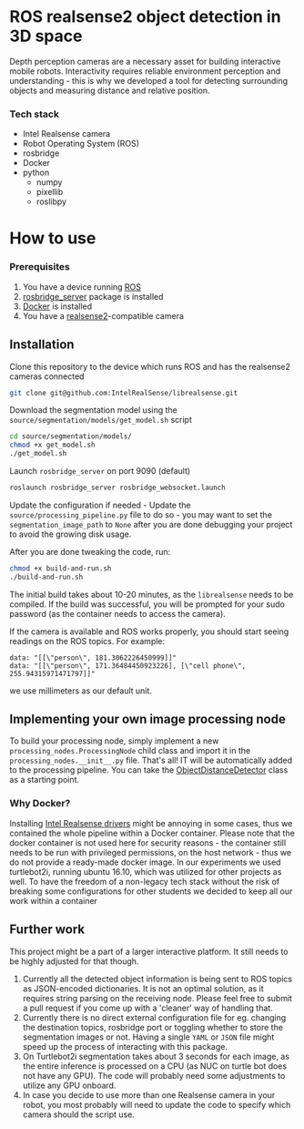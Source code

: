 # ROS realsense2 object detection in 3D space
Depth perception cameras are a necessary asset for building interactive mobile robots. Interactivity requires reliable environment perception and understanding - this is why we developed a tool for detecting surrounding objects and measuring distance and relative position. 


### Tech stack
- Intel Realsense camera
- Robot Operating System (ROS)
- rosbridge
- Docker
- python
  - numpy
  - pixellib
  - roslibpy


# How to use
### Prerequisites
1. You have a device running [ROS](https://www.ros.org/)
1. [rosbridge_server](http://wiki.ros.org/rosbridge_server) package is installed
1. [Docker](https://www.docker.com/) is installed
1. You have a [realsense2](https://www.intelrealsense.com/)-compatible camera


## Installation
Clone this repository to the device which runs ROS and has the realsense2 cameras connected
```bash
git clone git@github.com:IntelRealSense/librealsense.git
```
Download the segmentation model using the `source/segmentation/models/get_model.sh` script
```bash
cd source/segmentation/models/
chmod +x get_model.sh
./get_model.sh
```

Launch `rosbridge_server` on port 9090 (default)

```bash
roslaunch rosbridge_server rosbridge_websocket.launch 
```

Update the configuration if needed - Update the `source/processing_pipeline.py` file to do so - you may want to set the `segmentation_image_path` to `None` after you are done debugging your project to avoid the growing disk usage. 

After you are done tweaking the code, run:
```bash
chmod +x build-and-run.sh
./build-and-run.sh
```
The initial build takes about 10-20 minutes, as the `librealsense` needs to be compiled. If the build was successful, you will be prompted for your sudo password (as the container needs to access the camera). 

If the camera is available and ROS works properly, you should start seeing readings on the ROS topics. For example: 
```
data: "[[\"person\", 181.3062226450999]]"
data: "[[\"person\", 171.36484450923226], [\"cell phone\", 255.94315971471797]]"
```

we use millimeters as our default unit. 



## Implementing your own image processing node
To build your processing node, simply implement a new `processing_nodes.ProcessingNode` child class and import it in the `processing_nodes.__init__.py` file. That's all! IT will be automatically added to the processing pipeline. You can take the [ObjectDistanceDetector](https://github.com/BartekPog/realsense-object-distance/blob/main/source/processing_nodes/object_distance_detector.py) class as a starting point.


### Why Docker?
Installing [Intel Realsense drivers](https://github.com/IntelRealSense/librealsense) might be annoying in some cases, thus we contained the whole pipeline within a Docker container. Please note that the docker container is not used here for security reasons - the container still needs to be run with privileged permissions, on the host network - thus we do not provide a ready-made docker image. In our experiments we used turtlebot2i, running ubuntu 16.10, which was utilized for other projects as well. To have the freedom of a non-legacy tech stack without the risk of breaking some configurations for other students we decided to keep all our work within a container


## Further work
This project might be a part of a larger interactive platform. It still needs to be highly adjusted for that though. 
1. Currently all the detected object information is being sent to ROS topics as JSON-encoded dictionaries. It is not an optimal solution, as it requires string parsing on the receiving node. Please feel free to submit a pull request if you come up with a 'cleaner' way of handling that.
1. Currently there is no direct external configuration file for eg. changing the destination topics, rosbridge port or toggling whether to store the segmentation images or not. Having a single `YAML` or `JSON` file might speed up the process of interacting with this package. 
1. On Turtlebot2i segmentation takes about 3 seconds for each image, as the entire inference is processed on a CPU (as NUC on turtle bot does not have any GPU). The code will probably need some adjustments to utilize any GPU onboard. 
1. In case you decide to use more than one Realsense camera in your robot, you most probably will need to update the code to specify which camera should the script use.  

